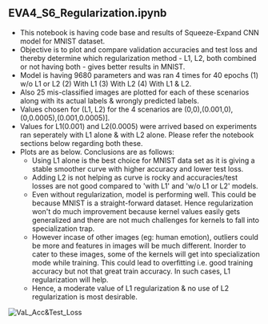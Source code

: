 EVA4_S6_Regularization.ipynb
----------------------------
- This notebook is having code base and results of Squeeze-Expand CNN model for MNIST dataset.
- Objective is to plot and compare validation accuracies and test loss and thereby determine which regularization method - L1, L2, both combined or not having both - gives better results in MNIST.
- Model is having 9680 parameters and was ran 4 times for 40 epochs (1) w/o L1 or L2 (2) With L1 (3) With L2 (4) With L1 & L2.
- Also 25 mis-classified images are plotted for each of these scenarios along with its actual labels & wrongly predicted labels.
- Values chosen for (L1, L2) for the 4 scenarios are (0,0),(0.001,0),(0,0.0005),(0.001,0.0005)].
- Values for L1(0.001) and L2(0.0005) were arrived based on experiments ran seperately with L1 alone & with L2 alone. Please refer the notebook sections below regarding both these.
- Plots are as below. Conclusions are as follows:
  - Using L1 alone is the best choice for MNIST data set as it is giving a stable smoother curve with higher accuracy and lower test loss.
  - Adding L2 is not helping as curve is rocky and accuracies/test losses are not good compared to 'with L1' and 'w/o L1 or L2' models.
  - Even without regularization, model is performing well. This could be because MNIST is a straight-forward dataset. Hence regularization won't do much improvement because kernel values easily gets generalized and there are not much challenges for kernels to fall into specialization trap. 
  - However incase of other images (eg: human emotion), outliers could be more and features in images will be much different. Inorder to cater to these images, some of the kernels will get into specialization mode while training. This could lead to overfitting i.e. good training accuracy but not that great train accuracy. In such cases, L1 regularization will help.
  - Hence, a moderate value of L1 regularization & no use of L2 regularization is most desirable.
  
![VaL_Acc&Test_Loss](https://github.com/anilbhatt1/Deep_Learning_EVA4_Phase1/blob/master/S6-L1_L2Regularization/Val_Test%20Accuracies.png)
